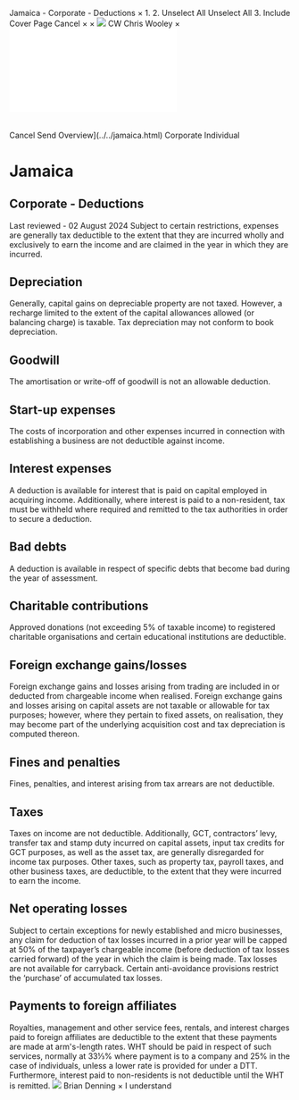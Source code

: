 Jamaica - Corporate - Deductions
×
1.
2.
Unselect All
Unselect All
3.
Include Cover Page
Cancel
×
×
![](../../-/media/world-wide-tax-summaries/attachments/global---chris-wooley.ashx%3Frev=ac5e5f3223b34096b1afc2a6009c7320&revision=ac5e5f32-23b3-4096-b1af-c2a6009c7320&hash=859B7ADC84DC2CBEC9760E9E6EE7DE6D0A8BFCDF)
CW
Chris Wooley
×
![](deductions.html)
######
Cancel
Send
Overview](../../jamaica.html)
Corporate
Individual
# Jamaica
## Corporate - Deductions
Last reviewed - 02 August 2024
Subject to certain restrictions, expenses are generally tax deductible to the extent that they are incurred wholly and exclusively to earn the income and are claimed in the year in which they are incurred.
## Depreciation
Generally, capital gains on depreciable property are not taxed. However, a recharge limited to the extent of the capital allowances allowed (or balancing charge) is taxable. Tax depreciation may not conform to book depreciation.
## Goodwill
The amortisation or write-off of goodwill is not an allowable deduction.
## Start-up expenses
The costs of incorporation and other expenses incurred in connection with establishing a business are not deductible against income.
## Interest expenses
A deduction is available for interest that is paid on capital employed in acquiring income. Additionally, where interest is paid to a non-resident, tax must be withheld where required and remitted to the tax authorities in order to secure a deduction.
## Bad debts
A deduction is available in respect of specific debts that become bad during the year of assessment.
## Charitable contributions
Approved donations (not exceeding 5% of taxable income) to registered charitable organisations and certain educational institutions are deductible.
## Foreign exchange gains/losses
Foreign exchange gains and losses arising from trading are included in or deducted from chargeable income when realised. Foreign exchange gains and losses arising on capital assets are not taxable or allowable for tax purposes; however, where they pertain to fixed assets, on realisation, they may become part of the underlying acquisition cost and tax depreciation is computed thereon.
## Fines and penalties
Fines, penalties, and interest arising from tax arrears are not deductible.
## Taxes
Taxes on income are not deductible. Additionally, GCT, contractors’ levy, transfer tax and stamp duty incurred on capital assets, input tax credits for GCT purposes, as well as the asset tax, are generally disregarded for income tax purposes. Other taxes, such as property tax, payroll taxes, and other business taxes, are deductible, to the extent that they were incurred to earn the income.
## Net operating losses
Subject to certain exceptions for newly established and micro businesses, any claim for deduction of tax losses incurred in a prior year will be capped at 50% of the taxpayer’s chargeable income (before deduction of tax losses carried forward) of the year in which the claim is being made. Tax losses are not available for carryback. Certain anti-avoidance provisions restrict the ‘purchase’ of accumulated tax losses.
## Payments to foreign affiliates
Royalties, management and other service fees, rentals, and interest charges paid to foreign affiliates are deductible to the extent that these payments are made at arm's-length rates. WHT should be paid in respect of such services, normally at 33⅓% where payment is to a company and 25% in the case of individuals, unless a lower rate is provided for under a DTT. Furthermore, interest paid to non-residents is not deductible until the WHT is remitted.
![](../../-/media/world-wide-tax-summaries/attachments/jamaica---brian-denning.ashx%3Frev=24a3dbb2d6a746a48f45224277f301fa&revision=24a3dbb2-d6a7-46a4-8f45-224277f301fa&hash=981737E120909F0B43796CEA7D812B335536CEF9)
Brian Denning
×
I understand
